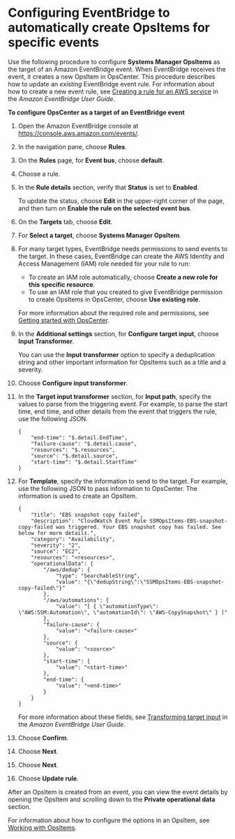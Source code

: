 # Configuring EventBridge to automatically create OpsItems for specific events<a name="OpsCenter-automatically-create-OpsItems-2"></a>

Use the following procedure to configure **Systems Manager OpsItems** as the target of an Amazon EventBridge event\. When EventBridge receives the event, it creates a new OpsItem in OpsCenter\. This procedure describes how to update an *existing* EventBridge event rule\. For information about how to create a new event rule, see [Creating a rule for an AWS service](https://docs.aws.amazon.com/eventbridge/latest/userguide/create-eventbridge-rule.html) in the *Amazon EventBridge User Guide*\.

**To configure OpsCenter as a target of an EventBridge event**

1. Open the Amazon EventBridge console at [https://console\.aws\.amazon\.com/events/](https://console.aws.amazon.com/events/)\.

1. In the navigation pane, choose **Rules**\.

1. On the **Rules** page, for **Event bus**, choose **default**\.

1. Choose a rule\.

1. In the **Rule details** section, verify that **Status** is set to **Enabled**\.

   To update the status, choose **Edit** in the upper\-right corner of the page, and then turn on **Enable the rule on the selected event bus**\.

1. On the **Targets** tab, choose **Edit**\.

1. For **Select a target**, choose **Systems Manager OpsItem**\.

1. For many target types, EventBridge needs permissions to send events to the target\. In these cases, EventBridge can create the AWS Identity and Access Management \(IAM\) role needed for your rule to run: 
   + To create an IAM role automatically, choose **Create a new role for this specific resource**\.
   + To use an IAM role that you created to give EventBridge permission to create OpsItems in OpsCenter, choose **Use existing role**\.

   For more information about the required role and permissions, see [Getting started with OpsCenter](OpsCenter-getting-started.md)\.

1. In the **Additional settings** section, for **Configure target input**, choose **Input Transformer**\.

   You can use the **Input transformer** option to specify a deduplication string and other important information for OpsItems such as a title and a severity\.

1. Choose **Configure input transformer**\.

1. In the **Target input transformer** section, for **Input path**, specify the values to parse from the triggering event\. For example, to parse the start time, end time, and other details from the event that triggers the rule, use the following JSON\.

   ```
   {
       "end-time": "$.detail.EndTime",
       "failure-cause": "$.detail.cause",
       "resources": "$.resources",
       "source": "$.detail.source",
       "start-time": "$.detail.StartTime"
   }
   ```

1. For **Template**, specify the information to send to the target\. For example, use the following JSON to pass information to OpsCenter\. The information is used to create an OpsItem\.

   ```
   {
       "title": "EBS snapshot copy failed",
       "description": "CloudWatch Event Rule SSMOpsItems-EBS-snapshot-copy-failed was triggered. Your EBS snapshot copy has failed. See below for more details.",
       "category": "Availability",
       "severity": "2",
       "source": "EC2",
       "resources": "<resources>",
       "operationalData": {
           "/aws/dedup": {
               "type": "SearchableString",
               "value": "{\"dedupString\":\"SSMOpsItems-EBS-snapshot-copy-failed\"}"
           },
           "/aws/automations": {
               "value": "[ { \"automationType\": \"AWS:SSM:Automation\", \"automationId\": \"AWS-CopySnapshot\" } ]"
           },
           "failure-cause": {
               "value": "<failure-cause>"
           },
           "source": {
               "value": "<source>"
           },
           "start-time": {
               "value": "<start-time>"
           },
           "end-time": {
               "value": "<end-time>"
           }
       }
   }
   ```

   For more information about these fields, see [Transforming target input](https://docs.aws.amazon.com/eventbridge/latest/userguide/transform-input.html) in the *Amazon EventBridge User Guide*\.

1. Choose **Confirm**\.

1. Choose **Next**\.

1. Choose **Next**\.

1. Choose **Update rule**\.

After an OpsItem is created from an event, you can view the event details by opening the OpsItem and scrolling down to the **Private operational data** section\.

For information about how to configure the options in an OpsItem, see [Working with OpsItems](OpsCenter-working-with-OpsItems.md)\.